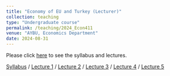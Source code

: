 ```yaml
---
title: "Economy of EU and Turkey (Lecturer)"
collection: teaching
type: "Undergraduate course"
permalink: /teaching/2024_Econ411
venue: "AYBU, Economics Department"
date: 2024-08-31
---
```

Please click [here](https://makyuzmert.github.io/teaching/2024_Econ411) to see the syllabus and lectures.

[Syllabus](/files/ECON411/ECON411_syllabus.pdf) / [Lecture 1](files/ECON411/The_Economy_of_EU_and_Turkey_L1.pdf.pdf) / [Lecture 2](files/ECON411/The_Economy_of_EU_and_Turkey_L2.pdf) / [Lecture 3](files/ECON411/The_Economy_of_EU_and_Turkey_L3.pdf) / [Lecture 4](files/ECON411/The_Economy_of_EU_and_Turkey_L4.pdf) / [Lecture 5](files/ECON411/The_Economy_of_EU_and_Turkey_L5.pdf)
